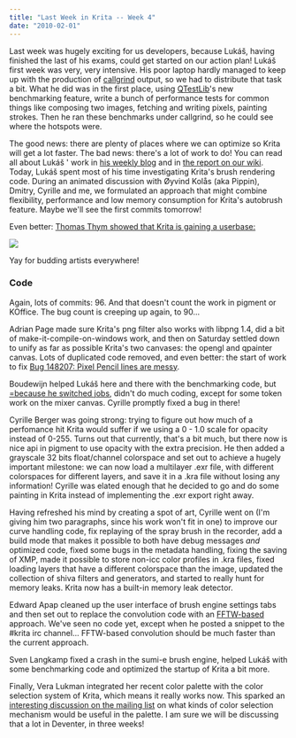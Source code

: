 ```yaml
---
title: "Last Week in Krita -- Week 4"
date: "2010-02-01"
---
```


Last week was hugely exciting for us developers, because Lukáš, having finished the last of his exams, could get started on our action plan! Lukáš first week was very, very intensive. His poor laptop hardly managed to keep up with the production of [callgrind](http://www.valgrind.com) output, so we had to distribute that task a bit. What he did was in the first place, using [QTestLib](http://doc.trolltech.com/4.6/qtestlib-manual.html)'s new benchmarking feature, write a bunch of performance tests for common things like composing two images, fetching and writing pixels, painting strokes. Then he ran these benchmarks under callgrind, so he could see where the hotspots were.

The good news: there are plenty of places where we can optimize so Krita will get a lot faster. The bad news: there's a lot of work to do! You can read all about Lukáš ' work in [his weekly blog](http://lukast.mediablog.sk/log/?p=163) and in [the report on our wiki](http://wiki.koffice.org/index.php?title=Krita/Benchmarking). Today, Lukáš spent most of his time investigating Krita's brush rendering code. During an animated discussion with Øyvind Kolås (aka Pippin), Dmitry, Cyrille and me, we formulated an approach that might combine flexibility, performance and low memory consumption for Krita's autobrush feature. Maybe we'll see the first commits tomorrow!

Even better: [Thomas Thym showed that Krita is gaining a userbase:](http://ungethym.blogspot.com/2010/01/still-alive.html) 

![](http://krita2d.org/images/stories/thomas_thym_kids.jpg)  

Yay for budding artists everywhere!

### Code

Again, lots of commits: 96. And that doesn't count the work in pigment or KOffice. The bug count is creeping up again, to 90...

Adrian Page made sure Krita's png filter also works with libpng 1.4, did a bit of make-it-compile-on-windows work, and then on Saturday settled down to unify as far as possible Krita's two canvases: the opengl and qpainter canvas. Lots of duplicated code removed, and even better: the start of work to fix [Bug 148207: Pixel Pencil lines are messy](https://bugs.kde.org/show_bug.cgi?id=148207).

Boudewijn helped Lukáš here and there with the benchmarking code, but [\=because he switched jobs](http://www.valdyas.org/fading/index.cgi/done_working_at_hyves.html), didn't do much coding, except for some token work on the mixer canvas. Cyrille promptly fixed a bug in there!

Cyrille Berger was going strong: trying to figure out how much of a perfomance hit Krita would suffer if we using a 0 - 1.0 scale for opacity instead of 0-255. Turns out that currently, that's a bit much, but there now is nice api in pigment to use opacity with the extra precision. He then added a grayscale 32 bits float/channel colorspace and set out to achieve a hugely important milestone: we can now load a multilayer .exr file, with different colorspaces for different layers, and save it in a .kra file without losing any information! Cyrille was elated enough that he decided to go and do some painting in Krita instead of implementing the .exr export right away.

Having refreshed his mind by creating a spot of art, Cyrille went on (I'm giving him two paragraphs, since his work won't fit in one) to improve our curve handling code, fix replaying of the spray brush in the recorder, add a build mode that makes it possible to both have debug messages _and_ optimized code, fixed some bugs in the metadata handling, fixing the saving of XMP, made it possible to store non-icc color profiles in .kra files, fixed loading layers that have a different colorspace than the image, updated the collection of shiva filters and generators, and started to really hunt for memory leaks. Krita now has a built-in memory leak detector.

Edward Apap cleaned up the user interface of brush engine settings tabs and then set out to replace the convolution code with an [FFTW-based](http://www.fftw.org) approach. We've seen no code yet, except when he posted a snippet to the #krita irc channel... FFTW-based convolution should be much faster than the current approach.

Sven Langkamp fixed a crash in the sumi-e brush engine, helped Lukáš with some benchmarking code and optimized the startup of Krita a bit more.

Finally, Vera Lukman integrated her recent color palette with the color selection system of Krita, which means it really works now. This sparked an [interesting discussion on the mailing list](http://lists.kde.org/?l=kde-kimageshop&m=126456739221635&w=2) on what kinds of color selection mechanism would be useful in the palette. I am sure we will be discussing that a lot in Deventer, in three weeks!
